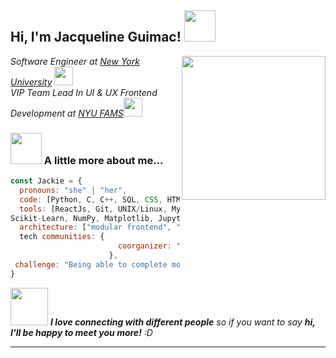 <h2> Hi, I'm Jacqueline Guimac! <img src="https://media.giphy.com/media/mGcNjsfWAjY5AEZNw6/giphy.gif" width="50"></h2>
<img align='right' src="https://media.giphy.com/media/ieyl9zmCjO4b4t6qoY/giphy.gif" width="230">
<p><em>Software Engineer at <a href="https://www.nyu.edu/about.html"> New York University</a>
<img src="https://media.giphy.com/media/fYSnHlufseco8Fh93Z/giphy.gif" width="30"></br>VIP Team Lead In UI & UX Frontend Development at <a href="https://engineering.nyu.edu/research-innovation/student-research/vertically-integrated-projects/vip-teams/flexible-ai-enabled-mechatronic-systems-lab-fams">NYU FAMS</a><img src="https://media.giphy.com/media/WUlplcMpOCEmTGBtBW/giphy.gif" width="30"> 
</em></p>

### <img src="https://media.giphy.com/media/VgCDAzcKvsR6OM0uWg/giphy.gif" width="50"> A little more about me...  

```javascript
const Jackie = {
  pronouns: "she" | "her",
  code: [Python, C, C++, SQL, CSS, HTML, JavaScript],
  tools: [ReactJs, Git, UNIX/Linux, MySQL, Visual Studio, Webpack, FastAPI, Figma,
Scikit-Learn, NumPy, Matplotlib, Jupyter Notebooks],
  architecture: ["modular frontend", "API integration", "scalable systems"],
  tech communities: {
                        coorganizer: "Rewriting The Code",
                      },
 challenge: "Being able to complete more projects and look for more opportunities"
}
```

<img src="https://media.giphy.com/media/LnQjpWaON8nhr21vNW/giphy.gif" width="60"> <em><b>I love connecting with different people</b> so if you want to say <b>hi, I'll be happy to meet you more!</b> :D</em>

---
